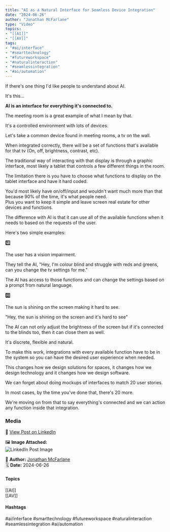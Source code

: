 ```yaml
---
title: "AI as a Natural Interface for Seamless Device Integration"  
date: "2024-06-26"  
author: "Jonathan McFarlane"  
type: "Video"  
topics:  
- "[[AI]]"  
- "[[AV]]"    
tags:  
- "#ai/interface"  
- "#smarttechnology"  
- "#futureworkspace"  
- "#naturalinteraction"  
- "#seamlessintegration"  
- "#ai/automation"  
---
```

If there's one thing I'd like people to understand about AI.

It's this...

**AI is an interface for everything it's connected to.**

The meeting room is a great example of what I mean by that.

It's a controlled environment with lots of devices.

Let's take a common device found in meeting rooms, a tv on the wall.

When integrated correctly, there will be a set of functions that's available for that tv (On, off, brightness, contrast, etc).

The traditional way of interacting with that display is through a graphic interface, most likely a tablet that controls a few different things in the room.

The limitation there is you have to choose what functions to display on the tablet interface and have it hard coded.

You'd most likely have on/off/input and wouldn't want much more than that because 90% of the time, it's what people need.  
Plus you want to keep it simple and leave screen real estate for other devices and functions.

The difference with AI is that it can use all of the available functions when it needs to based on the requests of the user.

Here's two simple examples:

**1️⃣**

The user has a vision impairment.

They tell the AI, "Hey, I'm colour blind and struggle with reds and greens, can you change the tv settings for me."

The AI has access to those functions and can change the settings based on a prompt from natural language.

**2️⃣**

The sun is shining on the screen making it hard to see.

"Hey, the sun is shining on the screen and it's hard to see"

The AI can not only adjust the brightness of the screen but if it's connected to the blinds too, then it can close them as well.

It's discrete, flexible and natural.

To make this work, integrations with every available function have to be in the system so you can have the desired user experience when needed.

This changes how we design solutions for spaces, it changes how we design technology and it changes how we design software.

We can forget about doing mockups of interfaces to match 20 user stories.

In most cases, by the time you've done that, there's 20 more.

We're moving on from that to say everything's connected and we can action any function inside that integration.

### Media

🔗 [View Post on LinkedIn](https://www.linkedin.com/feed/update/urn:li:activity:7211616999532113923)  
  
🖼 **Image Attached:**  
![LinkedIn Post Image](https://media.licdn.com/dms/image/v2/D5605AQGuJtDSO19FBw/videocover-low/videocover-low/0/1719383423925?e=1742263200&v=beta&t=kxhleu7BxXaQJ6CJLFn2mwmQCgwj3390HHMv1EYtBC8)  
  
👤 **Author:** [Jonathan McFarlane](https://www.linkedin.com/in/jonathanmcfarlane/)  
🗓️ **Date:** 2024-06-26

#### Topics

[[AI]]  
[[AV]]  

#### Hashtags

#ai/interface #smarttechnology #futureworkspace #naturalinteraction #seamlessintegration #ai/automation